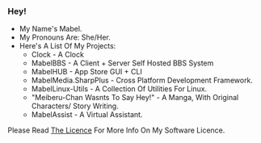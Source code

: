 ### Hey!

- My Name's Mabel.
- My Pronouns Are: She/Her.
- Here's A List Of My Projects:
  - Clock - A Clock
  - MabelBBS - A Client + Server Self Hosted BBS System
  - MabelHUB - App Store GUI + CLI
  - MabelMedia.SharpPlus - Cross Platform Development Framework.
  - MabelLinux-Utils - A Collection Of Utilities For Linux.
  - "Meiberu-Chan Wasnts To Say Hey!" - A Manga, With Original Characters/ Story Writing.
  - MabelAssist - A Virtual Assistant.

Please Read <a href="https://web.mabelisyt.co/mcspsl">The Licence</a> For More Info On My Software Licence.
